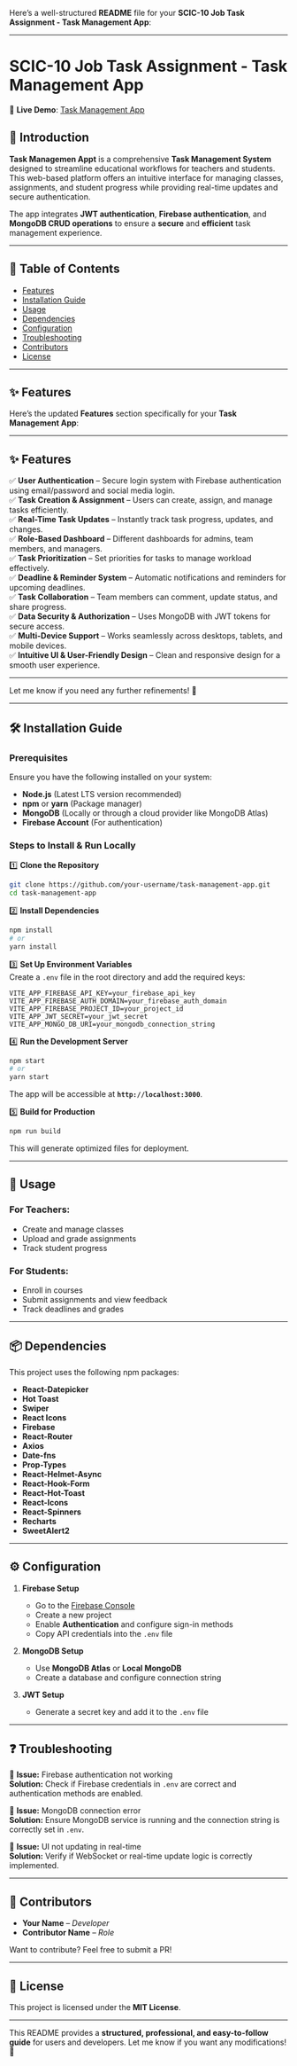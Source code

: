 Here’s a well-structured **README** file for your **SCIC-10 Job Task Assignment - Task Management App**:

---

# SCIC-10 Job Task Assignment - Task Management App  

🚀 **Live Demo**: [Task Management App](https://task-management-web-app.surge.sh)  

## 📌 Introduction  
**Task Managemen Appt** is a comprehensive **Task Management System** designed to streamline educational workflows for teachers and students. This web-based platform offers an intuitive interface for managing classes, assignments, and student progress while providing real-time updates and secure authentication.  

The app integrates **JWT authentication**, **Firebase authentication**, and **MongoDB CRUD operations** to ensure a **secure** and **efficient** task management experience.  

---

## 📖 Table of Contents  
- [Features](#features)  
- [Installation Guide](#installation-guide)  
- [Usage](#usage)  
- [Dependencies](#dependencies)  
- [Configuration](#configuration)  
- [Troubleshooting](#troubleshooting)  
- [Contributors](#contributors)  
- [License](#license)  

---

## ✨ Features  

Here’s the updated **Features** section specifically for your **Task Management App**:  

---

## ✨ Features  

✅ **User Authentication** – Secure login system with Firebase authentication using email/password and social media login.  
✅ **Task Creation & Assignment** – Users can create, assign, and manage tasks efficiently.  
✅ **Real-Time Task Updates** – Instantly track task progress, updates, and changes.  
✅ **Role-Based Dashboard** – Different dashboards for admins, team members, and managers.  
✅ **Task Prioritization** – Set priorities for tasks to manage workload effectively.  
✅ **Deadline & Reminder System** – Automatic notifications and reminders for upcoming deadlines.  
✅ **Task Collaboration** – Team members can comment, update status, and share progress.  
✅ **Data Security & Authorization** – Uses MongoDB with JWT tokens for secure access.  
✅ **Multi-Device Support** – Works seamlessly across desktops, tablets, and mobile devices.  
✅ **Intuitive UI & User-Friendly Design** – Clean and responsive design for a smooth user experience.  

---

Let me know if you need any further refinements! 🚀

---

## 🛠️ Installation Guide  

### **Prerequisites**  
Ensure you have the following installed on your system:  
- **Node.js** (Latest LTS version recommended)  
- **npm** or **yarn** (Package manager)  
- **MongoDB** (Locally or through a cloud provider like MongoDB Atlas)  
- **Firebase Account** (For authentication)  

### **Steps to Install & Run Locally**  

1️⃣ **Clone the Repository**  
```sh
git clone https://github.com/your-username/task-management-app.git
cd task-management-app
```

2️⃣ **Install Dependencies**  
```sh
npm install
# or
yarn install
```

3️⃣ **Set Up Environment Variables**  
Create a `.env` file in the root directory and add the required keys:  
```env
VITE_APP_FIREBASE_API_KEY=your_firebase_api_key
VITE_APP_FIREBASE_AUTH_DOMAIN=your_firebase_auth_domain
VITE_APP_FIREBASE_PROJECT_ID=your_project_id
VITE_APP_JWT_SECRET=your_jwt_secret
VITE_APP_MONGO_DB_URI=your_mongodb_connection_string
```

4️⃣ **Run the Development Server**  
```sh
npm start
# or
yarn start
```
The app will be accessible at **`http://localhost:3000`**.  

5️⃣ **Build for Production**  
```sh
npm run build
```
This will generate optimized files for deployment.  

---

## 📌 Usage  

### **For Teachers:**  
- Create and manage classes  
- Upload and grade assignments  
- Track student progress  

### **For Students:**  
- Enroll in courses  
- Submit assignments and view feedback  
- Track deadlines and grades  

---

## 📦 Dependencies  

This project uses the following npm packages:  
- **React-Datepicker**  
- **Hot Toast**  
- **Swiper**  
- **React Icons**  
- **Firebase**  
- **React-Router**  
- **Axios**  
- **Date-fns**  
- **Prop-Types**  
- **React-Helmet-Async**  
- **React-Hook-Form**  
- **React-Hot-Toast**  
- **React-Icons**  
- **React-Spinners**  
- **Recharts**  
- **SweetAlert2**  

---

## ⚙️ Configuration  

1. **Firebase Setup**  
   - Go to the [Firebase Console](https://console.firebase.google.com/)  
   - Create a new project  
   - Enable **Authentication** and configure sign-in methods  
   - Copy API credentials into the `.env` file  

2. **MongoDB Setup**  
   - Use **MongoDB Atlas** or **Local MongoDB**  
   - Create a database and configure connection string  

3. **JWT Setup**  
   - Generate a secret key and add it to the `.env` file  

---

## ❓ Troubleshooting  

🔹 **Issue:** Firebase authentication not working  
**Solution:** Check if Firebase credentials in `.env` are correct and authentication methods are enabled.  

🔹 **Issue:** MongoDB connection error  
**Solution:** Ensure MongoDB service is running and the connection string is correctly set in `.env`.  

🔹 **Issue:** UI not updating in real-time  
**Solution:** Verify if WebSocket or real-time update logic is correctly implemented.  

---

## 👥 Contributors  

- **Your Name** – *Developer*  
- **Contributor Name** – *Role*  

Want to contribute? Feel free to submit a PR!  

---

## 📜 License  

This project is licensed under the **MIT License**.  

---

This README provides a **structured, professional, and easy-to-follow guide** for users and developers. Let me know if you want any modifications! 🚀
